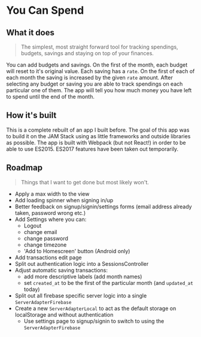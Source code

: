 # You Can Spend

## What it does

> The simplest, most straight forward tool for tracking spendings, budgets, savings and staying on top of your finances.

You can add budgets and savings. On the first of the month, each budget will reset to it's original value. Each saving has a `rate`. On the first of each of each month the saving is increased by the given `rate` amount. After selecting any budget or saving you are able to track spendings on each particular one of them. The app will tell you how much money you have left to spend until the end of the month. 

## How it's built

This is a complete rebuilt of an app I built before. The goal of this app was to build it on the JAM Stack using as little frameworks and outside libraries as possible. The app is built with Webpack (but not React!) in order to be able to use ES2015. ES2017 features have been taken out temporarily.

## Roadmap

> Things that I want to get done but most likely won't.

- Apply a max width to the view
- Add loading spinner when signing in/up
- Better feedback on signup/signin/settings forms (email address already taken, password wrong etc.)
- Add Settings where you can:
  - Logout
  - change email
  - change password
  - change timezone
  - 'Add to Homescreen' button (Android only)
- Add transactions edit page
- Split out authentication logic into a SessionsController
- Adjust automatic saving transactions:
  - add more descriptive labels (add month names)
  - set `created_at` to be the first of the particular month (and `updated_at` today)
- Split out all firebase specific server logic into a single `ServerAdapterFirebase`
- Create a new `ServerAdapterLocal` to act as the default storage on localStorage and without authentication
  - Use settings page to signup/signin to switch to using the `ServerAdapterFirebase`
